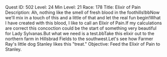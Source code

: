 Quest ID: 502
Level: 24
Min Level: 21
Race: 178
Title: Elixir of Pain
Description: Ah, nothing like the smell of fresh blood in the foothills!$b$bNow we'll mix in a touch of this and a little of that and let the real fun begin!What I have created with this blood, I like to call an Elixir of Pain.If my calculations are correct this concoction could be the start of something very beautiful for Lady Sylvanas.But what we need is a test.$b$bTake this elixir out to the northern farm in Hillsbrad Fields to the southwest.Let's see how Farmer Ray's little dog Stanley likes this "treat."
Objective: Feed the Elixir of Pain to Stanley.
